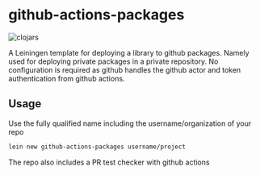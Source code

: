 # github-actions-packages
![clojars](https://img.shields.io/clojars/v/github-actions-packages/lein-template.svg)

A Leiningen template for deploying a library to github packages. Namely used
 for deploying private packages in a private repository. No configuration is 
 required as github handles the github actor and token authentication from 
  github actions.

## Usage

Use the fully qualified name including the username/organization of your repo
```.sh
lein new github-actions-packages username/project
```

The repo also includes a PR test checker with github actions
